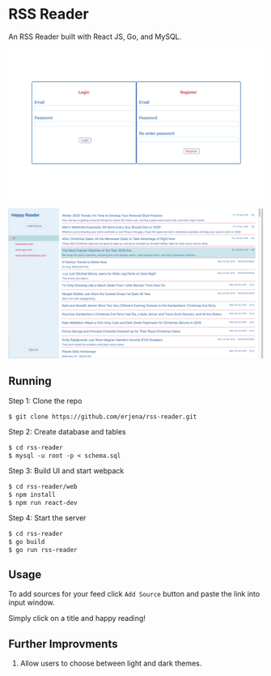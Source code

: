 # RSS Reader

An RSS Reader built with React JS, Go, and MySQL.
<p style="text-align:center;">
<img src="loginPage.png" width="750px">
</p>
<p style="text-align:center;">
<img src="mainPage.png" width="750px">
</p>

## Running

Step 1: Clone the repo
```
$ git clone https://github.com/erjena/rss-reader.git
```

Step 2: Create database and tables
```
$ cd rss-reader
$ mysql -u root -p < schema.sql
```

Step 3: Build UI and start webpack
```
$ cd rss-reader/web
$ npm install
$ npm run react-dev
```

Step 4: Start the server
```
$ cd rss-reader
$ go build
$ go run rss-reader
```

## Usage

To add sources for your feed click `Add Source` button and paste the link into input window.

Simply click on a title and happy reading!

## Further Improvments

1. Allow users to choose between light and dark themes.
